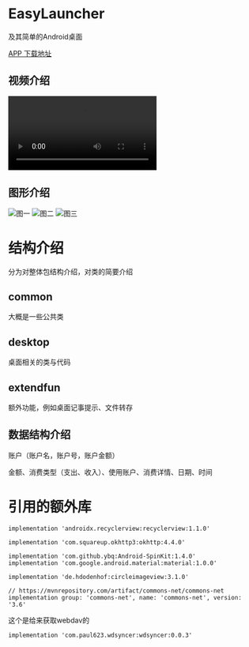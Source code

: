# EasyLauncher
及其简单的Android桌面

[APP 下载地址](https://github.com/AIOCW/EasyLauncher/releases)

## 视频介绍
![演示视频](https://ps.aiocw.com/easylauncher/0.mp4)
## 图形介绍
![图一](https://ps.aiocw.com/easylauncher/1.jpg)
![图二](https://ps.aiocw.com/easylauncher/2.jpg)
![图三](https://ps.aiocw.com/easylauncher/3.jpg)


# 结构介绍
分为对整体包结构介绍，对类的简要介绍
## common
大概是一些公共类
## desktop
桌面相关的类与代码
## extendfun  
额外功能，例如桌面记事提示、文件转存
 
## 数据结构介绍
账户（账户名，账户号，账户金额）

金额、消费类型（支出、收入）、使用账户、消费详情、日期、时间

 
# 引用的额外库


    implementation 'androidx.recyclerview:recyclerview:1.1.0'

    implementation 'com.squareup.okhttp3:okhttp:4.4.0'

    implementation 'com.github.ybq:Android-SpinKit:1.4.0'
    implementation 'com.google.android.material:material:1.0.0'

    implementation 'de.hdodenhof:circleimageview:3.1.0'

    // https://mvnrepository.com/artifact/commons-net/commons-net
    implementation group: 'commons-net', name: 'commons-net', version: '3.6'
这个是给来获取webdav的

    implementation 'com.paul623.wdsyncer:wdsyncer:0.0.3'